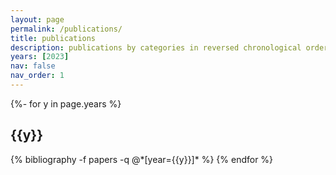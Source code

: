 ```yaml
---
layout: page
permalink: /publications/
title: publications
description: publications by categories in reversed chronological order. generated by jekyll-scholar.
years: [2023]
nav: false
nav_order: 1
---
```

<!-- _pages/publications.md -->
<div class="publications">

{%- for y in page.years %}
  <h2 class="year">{{y}}</h2>
  {% bibliography -f papers -q @*[year={{y}}]* %}
{% endfor %}

</div>
